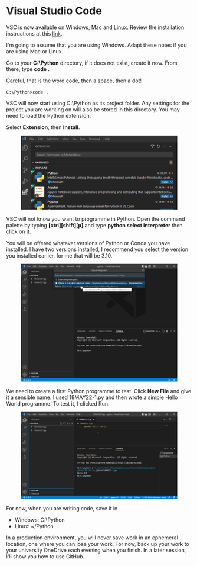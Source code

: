 # Visual Studio Code

VSC is now available on Windows, Mac and Linux. Review the installation instructions at this [link](https://code.visualstudio.com/).

I'm going to assume that you are using Windows. Adapt these notes if you are using Mac or Linux.

Go to your **C:\Python** directory, if it does not exist, create it now. From there, type **code .**&#x20;

Careful, that is the word code, then a space, then a dot!

```
C:\Python>code .
```

VSC will now start using C:\Python as its project folder. Any settings for the project you are working on will also be stored in this directory. You may need to load the Python extension.&#x20;

Select **Extension**, then **Install**.

<figure><img src=".gitbook/assets/image (8).png" alt=""><figcaption></figcaption></figure>

VSC will not know you want to programme in Python. Open the command palette by typing **\[ctrl]\[shift]\[p]** and type **python select interpreter** then click on it.

You will be offered whatever versions of Python or Conda you have installed. I have two versions installed, I recommend you select the version you installed earlier, for me that will be 3.10.

<figure><img src=".gitbook/assets/image (9).png" alt=""><figcaption></figcaption></figure>

We need to create a first Python programme to test. Click **New File** and give it a sensible name. I used 18MAY22-1.py and then wrote a simple Hello World programme. To test it, I clicked Run.

<figure><img src=".gitbook/assets/image (10).png" alt=""><figcaption></figcaption></figure>

For now, when you are writing code, save it in&#x20;

* Windows: C:\Python&#x20;
* Linux: \~/Python&#x20;

In a production environment, you will never save work in an ephemeral location, one where you can lose your work. For now, back up your work to your university OneDrive each evening when you finish. In a later session, I'll show you how to use GitHub.
